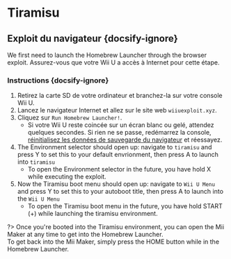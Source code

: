 # Tiramisu

## Exploit du navigateur {docsify-ignore}

We first need to launch the Homebrew Launcher through the browser exploit. Assurez-vous que votre Wii U a accès à Internet pour cette étape.

### Instructions {docsify-ignore}

1. Retirez la carte SD de votre ordinateur et branchez-la sur votre console Wii U.
1. Lancez le navigateur Internet et allez sur le site web `wiiuexploit.xyz`.
1. Cliquez sur `Run Homebrew Launcher!`.
    - Si votre Wii U reste coincée sur un écran blanc ou gelé, attendez quelques secondes. Si rien ne se passe, redémarrez la console, [réinitialisez les données de sauvegarde du navigateur](https://en-americas-support.nintendo.com/app/answers/detail/a_id/1507/~/how-to-delete-the-internet-browser-history) et réessayez.
1. The Environment selector should open up: navigate to `tiramisu` and press Y to set this to your default envrionment, then press A to launch into `tiramisu`
    - To open the Environment selector in the future, you have hold X while executing the exploit.
1. Now the Tiramisu boot menu should open up: navigate to `Wii U Menu` and press Y to set this to your autoboot title, then press A to launch into the `Wii U Menu`
    - To open the Tiramisu boot menu in the future, you have hold START (+) while launching the tiramisu environment.

?> Once you're booted into the Tiramisu environment, you can open the Mii Maker at any time to get into the Homebrew Launcher. <br>To get back into the Mii Maker, simply press the HOME button while in the Homebrew Launcher.

